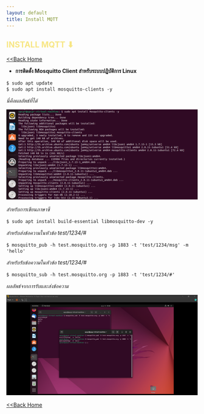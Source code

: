 ```yaml
---
layout: default
title: Install MQTT
---
```


<h2 style="color:#F7E684"> <b> INSTALL MQTT ⬇ </b> </h2>

[<<Back Home]

[<<Back Home]: https://spcyr.github.io/

* __การติดตั้ง Mosquitto Client สำหรับระบบปฏิบัติการ Linux__

```
$ sudo apt update
$ sudo apt install mosquitto-clients -y
```
*นี่คือผลลัพธ์ที่ได้*

![](git/mqtt-y.png)

*สำหรับการเขียนภาษาซี*
```
$ sudo apt install build-essential libmosquitto-dev -y
```

*สำหรับส่งข้อความในหัวข้อ test/1234/#*
```
$ mosquitto_pub -h test.mosquitto.org -p 1883 -t 'test/1234/msg' -m 'hello'
```

*สำหรับรับข้อความในหัวข้อ test/1234/#*
```
$ mosquitto_sub -h test.mosquitto.org -p 1883 -t 'test/1234/#'
```

*ผลลัพธ์จากการรับและส่งข้อความ*

![](git/testmqtt.png)

[<<Back Home]
